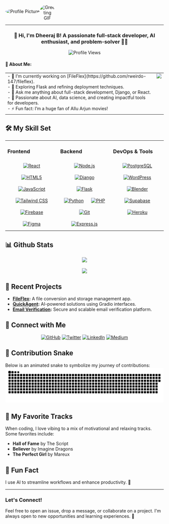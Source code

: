 <div align="center" style="position: relative; display: inline-block;">
  <!-- Profile Picture -->
  <img src="https://github.com/Weirdo-147.png" alt="Profile Picture" style="width: 250px; height: 250px; border-radius: 100%; margin-bottom: 20px;" />
  <!-- Greeting GIF -->
  <img src="https://media.giphy.com/media/v1.Y2lkPTc5MGI3NjExa28ybncwcHZncnFocHBiamU2OXNmNWRsa3o3ZHF2cWg4bW1saTM3YSZlcD12MV9naWZzX3NlYXJjaCZjdD1n/Qht5pnvl9kSRWXz7uF/giphy.gif" alt="Greeting GIF" style="width: 50px; height: 50px; border-radius: 50%; position: absolute; bottom: 0; right: 10;" />
</div>

---

### <div align="center">👋 Hi, I'm Dheeraj B! A passionate full-stack developer, AI enthusiast, and problem-solver 👨‍💻 </div>  
<div align="center">  
<img src="https://komarev.com/ghpvc/?username=Weirdo-147&&style=flat-square" alt="Profile Views" />  
</div>

#### 🚀 About Me:  
<table style="border: none; border-collapse: collapse;">
  <tr>
    <td style="border: none; vertical-align: top;">
      - 🔭 I’m currently working on [FileFlex](https://github.com/rweirdo-147/fileflex).<br>
      - 🌱 Exploring Flask and refining deployment techniques.<br>
      - 🎯 Ask me anything about full-stack development, Django, or React.<br>
      - 🧠 Passionate about AI, data science, and creating impactful tools for developers.<br>
      - ⚡ Fun fact: I’m a huge fan of Allu Arjun movies!
    </td>
    <td style="border: none; vertical-align: top;">
      <div align="center">
        <img src="https://github-readme-stats.vercel.app/api/top-langs/?username=Weirdo-147&layout=compact&langs_count=6&theme=dark" />
      </div>
    </td>
  </tr>
</table>


## 🛠️ My Skill Set  
<table><tr><td valign="top" width="33%">

### Frontend  
<div align="center">  
<a href="https://reactjs.org/" target="_blank"><img style="margin: 10px" src="https://profilinator.rishav.dev/skills-assets/react-original-wordmark.svg" alt="React" height="50" /></a>  
<a href="https://en.wikipedia.org/wiki/HTML5" target="_blank"><img style="margin: 10px" src="https://profilinator.rishav.dev/skills-assets/html5-original-wordmark.svg" alt="HTML5" height="50" /></a>  
<a href="https://www.javascript.com/" target="_blank"><img style="margin: 10px" src="https://profilinator.rishav.dev/skills-assets/javascript-original.svg" alt="JavaScript" height="50" /></a>  
<a href="https://www.tailwindcss.com/" target="_blank"><img style="margin: 10px" src="https://profilinator.rishav.dev/skills-assets/tailwindcss.svg" alt="Tailwind CSS" height="50" /></a>  
<a href="https://firebase.google.com/" target="_blank"><img style="margin: 10px" src="https://profilinator.rishav.dev/skills-assets/firebase.png" alt="Firebase" height="50" /></a>  
<a href="https://www.figma.com/" target="_blank"><img style="margin: 10px" src="https://profilinator.rishav.dev/skills-assets/figma-icon.svg" alt="Figma" height="50" /></a>  
</div>

</td><td valign="top" width="33%">

### Backend  
<div align="center">  
<a href="https://nodejs.org/" target="_blank"><img style="margin: 10px" src="https://profilinator.rishav.dev/skills-assets/nodejs-original-wordmark.svg" alt="Node.js" height="50" /></a>  
<a href="https://www.djangoproject.com/" target="_blank"><img style="margin: 10px" src="https://profilinator.rishav.dev/skills-assets/django-original.svg" alt="Django" height="50" /></a>  
<a href="https://flask.palletsprojects.com/" target="_blank"><img style="margin: 10px" src="https://profilinator.rishav.dev/skills-assets/flask.png" alt="Flask" height="50" /></a>  
<a href="https://www.python.org/" target="_blank"><img style="margin: 10px" src="https://profilinator.rishav.dev/skills-assets/python-original.svg" alt="Python" height="50" /></a>  
<a href="https://www.php.net/" target="_blank"><img style="margin: 10px" src="https://profilinator.rishav.dev/skills-assets/php-original.svg" alt="PHP" height="50" /></a>  
<a href="https://github.com/" target="_blank"><img style="margin: 10px" src="https://profilinator.rishav.dev/skills-assets/git-scm-icon.svg" alt="Git" height="50" /></a>  
<a href="https://expressjs.com/" target="_blank"><img style="margin: 10px" src="https://profilinator.rishav.dev/skills-assets/express-original-wordmark.svg" alt="Express.js" height="50" /></a>  
</div>

</td><td valign="top" width="33%">

### DevOps & Tools  
<div align="center">  
<a href="https://www.postgresql.org/" target="_blank"><img style="margin: 10px" src="https://profilinator.rishav.dev/skills-assets/postgresql-original-wordmark.svg" alt="PostgreSQL" height="50" /></a>  
<a href="https://wordpress.com/" target="_blank"><img style="margin: 10px" src="https://profilinator.rishav.dev/skills-assets/wordpress.png" alt="WordPress" height="50" /></a>  
<a href="https://www.blender.org/" target="_blank"><img style="margin: 10px" src="https://profilinator.rishav.dev/skills-assets/blender_community_badge_white.svg" alt="Blender" height="50" /></a>  
<a href="https://supabase.com/" target="_blank"><img style="margin: 10px" src="https://profilinator.rishav.dev/skills-assets/supabase-logo.svg" alt="Supabase" height="50" /></a>  
<a href="https://www.heroku.com/" target="_blank"><img style="margin: 10px" src="https://profilinator.rishav.dev/skills-assets/heroku-icon.svg" alt="Heroku" height="50" /></a>  
</div>

</td></tr></table>  


## 📊 Github Stats  
<div align="center">  
<img src="https://github-readme-stats.vercel.app/api?username=Weirdo-147&show_icons=true&hide_title=true&hide_border=true&count_private=true&theme=dark" align="center" />
</div>
<br>
<div align="center">
<img src="https://github-profile-trophy.vercel.app/?username=Weirdo-147&theme=radical" align="center" />
</div>  


## 🌟 Recent Projects  
- **[FileFlex](https://github.com/rweirdo-147/fileflex):** A file conversion and storage management app.  
- **[QuickAgent](https://github.com/QuickAgent):** AI-powered solutions using Gradio interfaces.  
- **[Email Verification](https://github.com/EmailVerification):** Secure and scalable email verification platform.  


## 🔗 Connect with Me  
<div align="center">
<a href="https://github.com/Weirdo-147" target="_blank"><img src="https://img.shields.io/badge/GitHub-181717?style=for-the-badge&logo=github&logoColor=white" alt="GitHub" /></a>  
<a href="https://twitter.com/weirdo_dev" target="_blank"><img src="https://img.shields.io/badge/Twitter-1DA1F2?style=for-the-badge&logo=twitter&logoColor=white" alt="Twitter" /></a>  
<a href="https://linkedin.com/in/bellaganti-dheeraj" target="_blank"><img src="https://img.shields.io/badge/LinkedIn-0077B5?style=for-the-badge&logo=linkedin&logoColor=white" alt="LinkedIn" /></a>  
<a href="https://medium.com/weirdo-147" target="_blank"><img src="https://img.shields.io/badge/Medium-12100E?style=for-the-badge&logo=medium&logoColor=white" alt="Medium" /></a>  
</div>  

## 🐍 Contribution Snake

Below is an animated snake to symbolize my journey of contributions:
![Snake Animation](https://raw.githubusercontent.com/Weirdo-147/Weirdo-147/main/snake.svg)

## 🎵 My Favorite Tracks  
When coding, I love vibing to a mix of motivational and relaxing tracks. Some favorites include:  
- **Hall of Fame** by The Script  
- **Believer** by Imagine Dragons  
- **The Perfect Girl** by Mareux  


## 🌟 Fun Fact  
I use AI to streamline workflows and enhance productivity. 🚀  

---  

### Let's Connect!

Feel free to open an issue, drop a message, or collaborate on a project. I'm always open to new opportunities and learning experiences. 🚀



